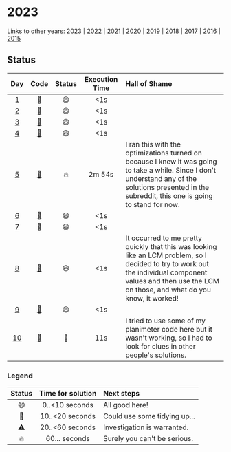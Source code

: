 # 2023

Links to other years: 
2023 | 
[2022](https://github.com/Wave39/AdventOfCode/blob/master/AdventOfCode/Puzzles/2022/README.md) |
[2021](https://github.com/Wave39/AdventOfCode/blob/master/AdventOfCode/Puzzles/2021/README.md) |
[2020](https://github.com/Wave39/AdventOfCode/blob/master/AdventOfCode/Puzzles/2020/README.md) |
[2019](https://github.com/Wave39/AdventOfCode/blob/master/AdventOfCode/Puzzles/2019/README.md) |
[2018](https://github.com/Wave39/AdventOfCode/blob/master/AdventOfCode/Puzzles/2018/README.md) |
[2017](https://github.com/Wave39/AdventOfCode/blob/master/AdventOfCode/Puzzles/2017/README.md) |
[2016](https://github.com/Wave39/AdventOfCode/blob/master/AdventOfCode/Puzzles/2016/README.md) |
[2015](https://github.com/Wave39/AdventOfCode/blob/master/AdventOfCode/Puzzles/2015/README.md)

## Status

| Day | Code | Status | Execution Time | Hall of Shame |
| :---: | :---: | :---: | :---: | :--- |
| [1](https://adventofcode.com/2023/day/1) | [:book:](https://github.com/Wave39/AdventOfCode/blob/master/AdventOfCode/Puzzles/2023/Puzzle_2023_01.swift) | :smile: | <1s |
| [2](https://adventofcode.com/2023/day/2) | [:book:](https://github.com/Wave39/AdventOfCode/blob/master/AdventOfCode/Puzzles/2023/Puzzle_2023_02.swift) | :smile: | <1s |
| [3](https://adventofcode.com/2023/day/3) | [:book:](https://github.com/Wave39/AdventOfCode/blob/master/AdventOfCode/Puzzles/2023/Puzzle_2023_03.swift) | :smile: | <1s |
| [4](https://adventofcode.com/2023/day/4) | [:book:](https://github.com/Wave39/AdventOfCode/blob/master/AdventOfCode/Puzzles/2023/Puzzle_2023_04.swift) | :smile: | <1s |
| [5](https://adventofcode.com/2023/day/5) | [:book:](https://github.com/Wave39/AdventOfCode/blob/master/AdventOfCode/Puzzles/2023/Puzzle_2023_05.swift) | :fire: | 2m 54s | I ran this with the optimizations turned on because I knew it was going to take a while. Since I don't understand any of the solutions presented in the subreddit, this one is going to stand for now. |
| [6](https://adventofcode.com/2023/day/6) | [:book:](https://github.com/Wave39/AdventOfCode/blob/master/AdventOfCode/Puzzles/2023/Puzzle_2023_06.swift) | :smile: | <1s |
| [7](https://adventofcode.com/2023/day/7) | [:book:](https://github.com/Wave39/AdventOfCode/blob/master/AdventOfCode/Puzzles/2023/Puzzle_2023_07.swift) | :smile: | <1s |
| [8](https://adventofcode.com/2023/day/8) | [:book:](https://github.com/Wave39/AdventOfCode/blob/master/AdventOfCode/Puzzles/2023/Puzzle_2023_08.swift) | :smile: | <1s | It occurred to me pretty quickly that this was looking like an LCM problem, so I decided to try to work out the individual component values and then use the LCM on those, and what do you know, it worked! |
| [9](https://adventofcode.com/2023/day/9) | [:book:](https://github.com/Wave39/AdventOfCode/blob/master/AdventOfCode/Puzzles/2023/Puzzle_2023_09.swift) | :smile: | <1s |
| [10](https://adventofcode.com/2023/day/10) | [:book:](https://github.com/Wave39/AdventOfCode/blob/master/AdventOfCode/Puzzles/2023/Puzzle_2023_10.swift) | :eyes: | 11s | I tried to use some of my planimeter code here but it wasn't working, so I had to look for clues in other people's solutions. |

### Legend

| Status | Time for solution | Next steps |
| :---: | :---: | :--- |
| :smile: | 0..<10 seconds | All good here! |
| :eyes: | 10..<20 seconds | Could use some tidying up... |
| :warning: | 20..<60 seconds | Investigation is warranted. |
| :fire: | 60... seconds | Surely you can't be serious. |

